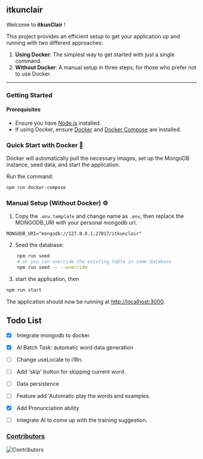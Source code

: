 ## itkunclair

Welcome to **itkunClair** !

This project provides an efficient setup to get your application up and running with two different approaches:

1. **Using Docker**: The simplest way to get started with just a single command.
2. **Without Docker**: A manual setup in three steps, for those who prefer not to use Docker.

<hr />

### Getting Started

#### Prerequisites

- Ensure you have [Node.js](https://nodejs.org/en) installed.
- If using Docker, ensure [Docker](https://www.docker.com/) and [Docker Compose](https://docs.docker.com/compose/install/) are installed.

### Quick Start with Docker 🐳

Docker will automatically pull the necessary images, set up the MongoDB instance, seed data, and start the application.

Run the command:

```bash
npm run docker-compose
```

### Manual Setup (Without Docker) ⚙️

1. Copy the `.env.template` and change name as `.env`, then replace the MONGODB_URI with your personal mongodb url.

```dotenv
MONGODB_URI="mongodb://127.0.0.1:27017/itkunclair"
```

2. Seed the database:

```bash
    npm run seed
    # or you can override the existing table in same database
    npm run seed -- --override
```

3. start the application, then

```bash
npm run start
```

The application should now be running at [http://localhost:3000](http://localhost:3000).

## Todo List

- [x] &nbsp;Integrate mongodb to docker. </br>
- [x] &nbsp;AI Batch Task: automatic word data generation </br>
- [ ] &nbsp;Change useLocate to i18n.</br>
- [ ] &nbsp;Add 'skip' button for skipping current word. </br>
- [ ] &nbsp;Data persistence </br>
- [ ] &nbsp;Feature add 'Automatic play the words and examples. </br>
- [x] &nbsp;Add Pronunciation ability </br>
- [ ] &nbsp;Integrate AI to come up with the training suggestion. </br> 


### [Contributors](https://github.com/0753Lar/ItkunClair/graphs/contributors)

![Contributors](https://contrib.rocks/image?repo=0753Lar/ItkunClair)
